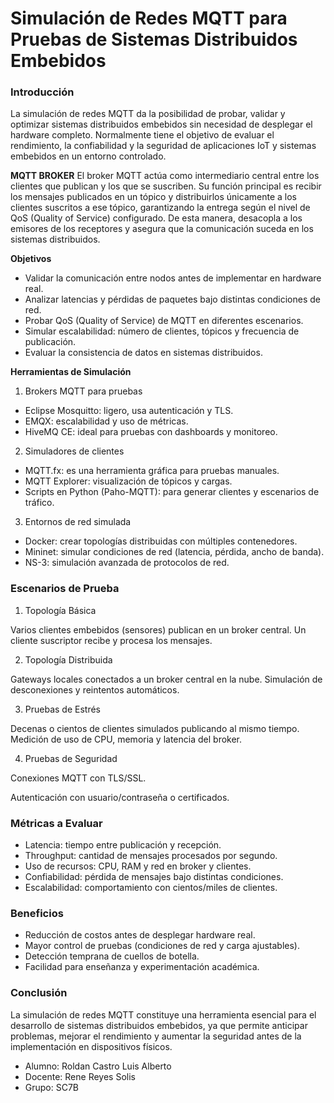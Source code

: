 # Simulación de Redes MQTT para Pruebas de Sistemas Distribuidos Embebidos
### Introducción
La simulación de redes MQTT da la posibilidad de probar, validar y optimizar sistemas distribuidos embebidos sin necesidad de desplegar el hardware completo.
Normalmente tiene el objetivo de evaluar el rendimiento, la confiabilidad y la seguridad de aplicaciones IoT y sistemas embebidos en un entorno controlado.

**MQTT BROKER**
El broker MQTT actúa como intermediario central entre los clientes que publican y los que se suscriben. Su función principal es recibir los mensajes publicados en un tópico y distribuirlos únicamente a los clientes suscritos a ese tópico, garantizando la entrega según el nivel de QoS (Quality of Service) configurado. De esta manera, desacopla a los emisores de los receptores y asegura que la comunicación suceda en los sistemas distribuidos.

**Objetivos**
- Validar la comunicación entre nodos antes de implementar en hardware real.
- Analizar latencias y pérdidas de paquetes bajo distintas condiciones de red.
- Probar QoS (Quality of Service) de MQTT en diferentes escenarios.
- Simular escalabilidad: número de clientes, tópicos y frecuencia de publicación.
- Evaluar la consistencia de datos en sistemas distribuidos.

**Herramientas de Simulación**
1. Brokers MQTT para pruebas
- Eclipse Mosquitto: ligero, usa autenticación y TLS.
- EMQX: escalabilidad y uso de métricas.
- HiveMQ CE: ideal para pruebas con dashboards y monitoreo.
2. Simuladores de clientes
- MQTT.fx: es una herramienta gráfica para pruebas manuales.
- MQTT Explorer: visualización de tópicos y cargas.
- Scripts en Python (Paho-MQTT): para generar clientes y escenarios de tráfico.
3. Entornos de red simulada
- Docker: crear topologías distribuidas con múltiples contenedores.
- Mininet: simular condiciones de red (latencia, pérdida, ancho de banda).
- NS-3: simulación avanzada de protocolos de red.

### Escenarios de Prueba
1. Topología Básica

Varios clientes embebidos (sensores) publican en un broker central.
Un cliente suscriptor recibe y procesa los mensajes.

2. Topología Distribuida

Gateways locales conectados a un broker central en la nube.
Simulación de desconexiones y reintentos automáticos.

3. Pruebas de Estrés

Decenas o cientos de clientes simulados publicando al mismo tiempo.
Medición de uso de CPU, memoria y latencia del broker.

4. Pruebas de Seguridad

Conexiones MQTT con TLS/SSL.

Autenticación con usuario/contraseña o certificados.

### Métricas a Evaluar

- Latencia: tiempo entre publicación y recepción.
- Throughput: cantidad de mensajes procesados por segundo.
- Uso de recursos: CPU, RAM y red en broker y clientes.
- Confiabilidad: pérdida de mensajes bajo distintas condiciones.
- Escalabilidad: comportamiento con cientos/miles de clientes.

### Beneficios
- Reducción de costos antes de desplegar hardware real.
- Mayor control de pruebas (condiciones de red y carga ajustables).
- Detección temprana de cuellos de botella.
- Facilidad para enseñanza y experimentación académica.

### Conclusión
La simulación de redes MQTT constituye una herramienta esencial para el desarrollo de sistemas distribuidos embebidos, ya que permite anticipar problemas, mejorar el rendimiento y aumentar la seguridad antes de la implementación en dispositivos físicos.

- Alumno: Roldan Castro Luis Alberto
- Docente: Rene Reyes Solis
- Grupo: SC7B
